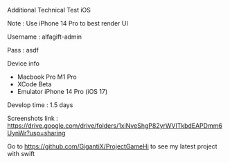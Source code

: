 Additional Technical Test iOS

Note : Use iPhone 14 Pro to best render UI

Username : alfagift-admin

Pass : asdf

Device info
- Macbook Pro M1 Pro
- XCode Beta
- Emulator iPhone 14 Pro (iOS 17)

Develop time : 1.5 days

Screenshots link : https://drive.google.com/drive/folders/1xiNveShgP82yrWVlTkbdEAPDmm6UynWr?usp=sharing

Go to https://github.com/GigantiX/ProjectGameHi to see my latest project with swift

